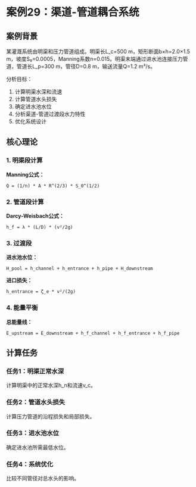# 案例29：渠道-管道耦合系统

## 案例背景

某灌溉系统由明渠和压力管道组成。明渠长L_c=500 m，矩形断面b×h=2.0×1.5 m，坡度S₀=0.0005，Manning系数n=0.015。明渠末端通过进水池连接压力管道，管道长L_p=300 m，管径D=0.8 m，输送流量Q=1.2 m³/s。

分析目标：
1. 计算明渠水深和流速
2. 计算管道水头损失
3. 确定进水池水位
4. 分析渠道-管道过渡段水力特性
5. 优化系统设计

## 核心理论

### 1. 明渠段计算

**Manning公式：**
```
Q = (1/n) * A * R^(2/3) * S_0^(1/2)
```

### 2. 管道段计算

**Darcy-Weisbach公式：**
```
h_f = λ * (L/D) * (v²/2g)
```

### 3. 过渡段

**进水池水位：**
```
H_pool = h_channel + h_entrance + h_pipe + H_downstream
```

**进口损失：**
```
h_entrance = ζ_e * v²/(2g)
```

### 4. 能量平衡

**总能量线：**
```
E_upstream = E_downstream + h_f_channel + h_f_entrance + h_f_pipe
```

## 计算任务

### 任务1：明渠正常水深
计算明渠中的正常水深h_n和流速v_c。

### 任务2：管道水头损失
计算压力管道的沿程损失和局部损失。

### 任务3：进水池水位
确定进水池所需最低水位。

### 任务4：系统优化
比较不同管径对总水头的影响。
